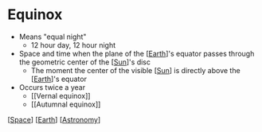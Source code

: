 # Equinox

- Means "equal night"
  - 12 hour day, 12 hour night
- Space and time when the plane of the [[Earth]]'s equator passes through the geometric center of the [[Sun]]'s disc
  - The moment the center of the visible [[Sun]] is directly above the [[Earth]]'s equator
- Occurs twice a year
  - [[Vernal equinox]]
  - [[Autumnal equinox]]

[[Space]] [[Earth]] [[Astronomy]]

[//begin]: # "Autogenerated link references for markdown compatibility"
[earth]: earth "Earth 🜨"
[sun]: sun "Sun"
[vernal-equinox]: vernal-equinox "Vernal (Spring) Equinox"
[autumnal-equinox]: autumnal-equinox "Autumnal (Fall) Equinox"
[space]: space "Space"
[astronomy]: astronomy "Astronomy"
[//end]: # "Autogenerated link references"